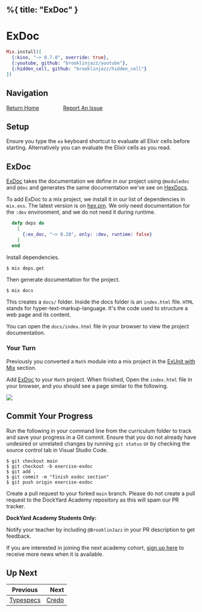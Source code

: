 %{
  title: "ExDoc"
}
---
# ExDoc

```elixir
Mix.install([
  {:kino, "~> 0.7.0", override: true},
  {:youtube, github: "brooklinjazz/youtube"},
  {:hidden_cell, github: "brooklinjazz/hidden_cell"}
])
```

## Navigation

[Return Home](../start.livemd)<span style="padding: 0 30px"></span>
[Report An Issue](https://github.com/DockYard-Academy/beta_curriculum/issues/new?assignees=&labels=&template=issue.md&title=)

## Setup

Ensure you type the `ea` keyboard shortcut to evaluate all Elixir cells before starting. Alternatively you can evaluate the Elixir cells as you read.

## ExDoc

[ExDoc](https://github.com/elixir-lang/ex_doc) takes the documentation we define in our project using `@moduledoc` and `@doc` and generates the same documentation we've see on [HexDocs](https://hexdocs.pm/ex_doc/readme.html).

To add ExDoc to a mix project, we install it in our list of dependencies in `mix.exs`. The latest version is on [hex.pm](https://hex.pm/packages/ex_doc). We only need documentation for the `:dev` environment, and we do not need it during runtime.

<!-- livebook:{"force_markdown":true} -->

```elixir
  defp deps do
    [
      {:ex_doc, "~> 0.28", only: :dev, runtime: false}
    ]
  end
```

Install dependencies.

```
$ mix deps.get
```

Then generate documentation for the project.

```
$ mix docs
```

This creates a `docs/` folder. Inside the docs folder is an `index.html` file.
`HTML` stands for hyper-text-markup-language. It's the code used to structure a web page and its content.

You can open the `docs/index.html` file in your browser to view the project documentation.

<!-- livebook:{"break_markdown":true} -->

### Your Turn

Previously you converted a `Math` module into a mix project in the [ExUnit with Mix](./exunit_with_mix.livemd) section.

Add [ExDoc](https://github.com/elixir-lang/ex_doc) to your `Math` project. When finished, Open the `index.html` file in your browser, and you should see a page similar to the following.

<!-- livebook:{"break_markdown":true} -->

![](images/mathdocs.png)

## Commit Your Progress

Run the following in your command line from the curriculum folder to track and save your progress in a Git commit.
Ensure that you do not already have undesired or unrelated changes by running `git status` or by checking the source control tab in Visual Studio Code.

```
$ git checkout main
$ git checkout -b exercise-exdoc
$ git add .
$ git commit -m "finish exdoc section"
$ git push origin exercise-exdoc
```

Create a pull request to your forked `main` branch. Please do not create a pull request to the DockYard Academy repository as this will spam our PR tracker.

**DockYard Academy Students Only:**

Notify your teacher by including `@BrooklinJazz` in your PR description to get feedback.

If you are interested in joining the next academy cohort, [sign up here](https://academy.dockyard.com/) to receive more news when it is available.

## Up Next

| Previous                                 | Next                             |
| ---------------------------------------- | -------------------------------: |
| [Typespecs](../reading/typespecs.livemd) | [Credo](../reading/credo.livemd) |

